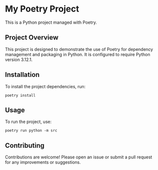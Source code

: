 # My Poetry Project

This is a Python project managed with Poetry.

## Project Overview

This project is designed to demonstrate the use of Poetry for dependency management and packaging in Python. It is configured to require Python version 3.12.1.

## Installation

To install the project dependencies, run:

```
poetry install
```

## Usage

To run the project, use:

```
poetry run python -m src
```

## Contributing

Contributions are welcome! Please open an issue or submit a pull request for any improvements or suggestions.